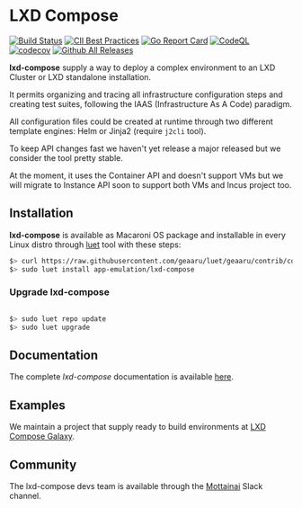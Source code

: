 # LXD Compose

[![Build Status](https://travis-ci.com/MottainaiCI/lxd-compose.svg?branch=master)](https://travis-ci.com/MottainaiCI/lxd-compose)
[![CII Best Practices](https://bestpractices.coreinfrastructure.org/projects/4753/badge)](https://bestpractices.coreinfrastructure.org/projects/4753)
[![Go Report Card](https://goreportcard.com/badge/github.com/MottainaiCI/lxd-compose)](https://goreportcard.com/report/github.com/MottainaiCI/lxd-compose)
[![CodeQL](https://github.com/MottainaiCI/lxd-compose/actions/workflows/codeql-analysis.yml/badge.svg)](https://github.com/MottainaiCI/lxd-compose/actions/workflows/codeql-analysis.yml)
[![codecov](https://codecov.io/gh/MottainaiCI/lxd-compose/branch/master/graph/badge.svg?token=2nKASyitjI)](https://codecov.io/gh/MottainaiCI/lxd-compose)
[![Github All Releases](https://img.shields.io/github/downloads/MottainaiCI/lxd-compose/total.svg)](https://github.com/MottainaiCI/lxd-compose/releases)

**lxd-compose** supply a way to deploy a complex environment to an LXD Cluster or LXD standalone installation.

It permits organizing and tracing all infrastructure configuration steps and creating test suites, following
the IAAS (Infrastructure As A Code) paradigm.

All configuration files could be created at runtime through two different template engines: Helm or Jinja2 (require `j2cli` tool).

To keep API changes fast we haven't yet release a major released but we consider
the tool pretty stable.

At the moment, it uses the Container API and doesn't support VMs but we will migrate to Instance API soon to support
both VMs and Incus project too.

## Installation

**lxd-compose** is available as Macaroni OS package and installable in every Linux
distro through [luet](https://luet-lab.github.io/docs/) tool with these steps:

```bash
$> curl https://raw.githubusercontent.com/geaaru/luet/geaaru/contrib/config/get_luet_root.sh | sudo sh
$> sudo luet install app-emulation/lxd-compose
```

### Upgrade lxd-compose

```bash

$> sudo luet repo update
$> sudo luet upgrade

```

## Documentation

The complete *lxd-compose* documentation is available [here](https://mottainaici.github.io/lxd-compose-docs/).

## Examples

We maintain a project that supply ready to build environments at [LXD Compose Galaxy](https://github.com/MottainaiCI/lxd-compose-galaxy).

## Community

The lxd-compose devs team is available through the [Mottainai](https://join.slack.com/t/mottainaici/shared_invite/zt-zdmrc651-IvxE9j~TT5ssv_CVo51uZg) Slack channel.
